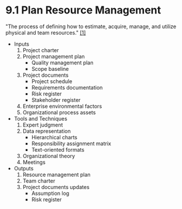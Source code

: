 # 9.1 Plan Resource Management

"The process of defining how to estimate, acquire, manage, and utilize physical
and team resources." [[1]](../home.md#references)

- Inputs
  1. Project charter
  2. Project management plan
     - Quality management plan
     - Scope baseline
  3. Project documents
     - Project schedule
     - Requirements documentation
     - Risk register
     - Stakeholder register
  4. Enterprise environmental factors
  5. Organizational process assets
- Tools and Techniques
  1. Expert judgment
  2. Data representation
     - Hierarchical charts
     - Responsibility assignment matrix
     - Text-oriented formats
  3. Organizational theory
  4. Meetings
- Outputs
  1. Resource management plan
  2. Team charter
  3. Project documents updates
     - Assumption log
     - Risk register
